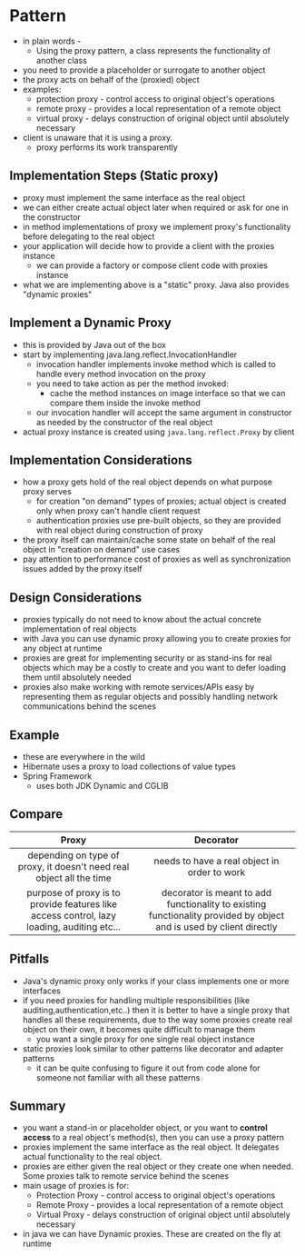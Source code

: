 # Pattern
* in plain words - 
    * Using the proxy pattern, a class represents the functionality of another class
* you need to provide a placeholder or surrogate to another object
* the proxy acts on behalf of the (proxied) object
* examples:
    * protection proxy - control access to original object's operations
    * remote proxy - provides a local representation of a remote object
    * virtual proxy - delays construction of original object until absolutely necessary
* client is unaware that it is using a proxy.
    * proxy performs its work transparently
 
    
## Implementation Steps (Static proxy)
* proxy must implement the same interface as the real object
* we can either create actual object later when required or ask for one in the constructor
* in method implementations of proxy we implement proxy's functionality before delegating to the real object
* your application will decide how to provide a client with the proxies instance
    * we can provide a factory or compose client code with proxies instance
* what we are implementing above is a "static" proxy. Java also provides "dynamic proxies"

## Implement a Dynamic Proxy
* this is provided by Java out of the box
* start by implementing java.lang.reflect.InvocationHandler
    * invocation handler implements invoke method which is called to handle every method invocation on the proxy
    * you need to take action as per the method invoked:
        * cache the method instances on image interface so that we can compare them inside the invoke method
    * our invocation handler will accept the same argument in constructor as needed by the constructor of the real object
* actual proxy instance is created using ```java.lang.reflect.Proxy``` by client
    
## Implementation Considerations
* how a proxy gets hold of the real object depends on what purpose proxy serves
    * for creation "on demand" types of proxies; actual object is created only when proxy can't handle client request
    * authentication proxies use pre-built objects, so they are provided with real object during construction of proxy
* the proxy itself can maintain/cache some state on behalf of the real object in "creation on demand" use cases
* pay attention to performance cost of proxies as well as synchronization issues added by the proxy itself
    
## Design Considerations
* proxies typically do not need to know about the actual concrete implementation of real objects
* with Java you can use dynamic proxy allowing you to create proxies for any object at runtime
* proxies are great for implementing security or as stand-ins for real objects which may be a costly to create and you
want to defer loading them until absolutely needed
* proxies also make working with remote services/APIs easy by representing them as regular objects and possibly handling
network communications behind the scenes

## Example
* these are everywhere in the wild
* Hibernate uses a proxy to load collections of value types
* Spring Framework
    * uses both JDK Dynamic and CGLIB
    
## Compare   
Proxy | Decorator
:---:|:---:
depending on type of proxy, it doesn't need real object all the time | needs to have a real object in order to work
purpose of proxy is to provide features like access control, lazy loading, auditing etc... | decorator is meant to add functionality to existing functionality provided by object and is used by client directly


## Pitfalls
* Java's dynamic proxy only works if your class implements one or more interfaces
* if you need proxies for handling multiple responsibilities (like auditing,authentication,etc..) then it is better to
have a single proxy that handles all these requirements, due to the way some proxies create real object on their own, it 
becomes quite difficult to manage them
    * you want a single proxy for one single real object instance
* static proxies look similar to other patterns like decorator and adapter patterns
    * it can be quite confusing to figure it out from code alone for someone not familiar with all these patterns


## Summary                                                                                            
* you want a stand-in or placeholder object, or you want to **control access** to a real object's method(s), then you can use
a proxy pattern
* proxies implement the same interface as the real object. It delegates actual functionality to the real object.
* proxies are either given the real object or they create one when needed. Some proxies talk to remote service behind
the scenes
* main usage of proxies is for:
    * Protection Proxy - control access to original object's operations
    * Remote Proxy - provides a local representation of a remote object
    * Virtual Proxy - delays construction of original object until absolutely necessary
* in java we can have Dynamic proxies. These are created on the fly at runtime